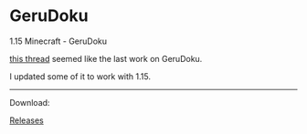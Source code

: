 # GeruDoku
1.15 Minecraft - GeruDoku

[this thread](https://www.minecraftforum.net/forums/mapping-and-modding-java-edition/resource-packs/2895569-gerudoku-legacy-thread-1-14-coming-soon-32x) seemed like the last work on GeruDoku. 

I updated some of it to work with 1.15.
- - - -

Download:

[Releases](https://github.com/Syberiyxx/gerudoku/releases/)
